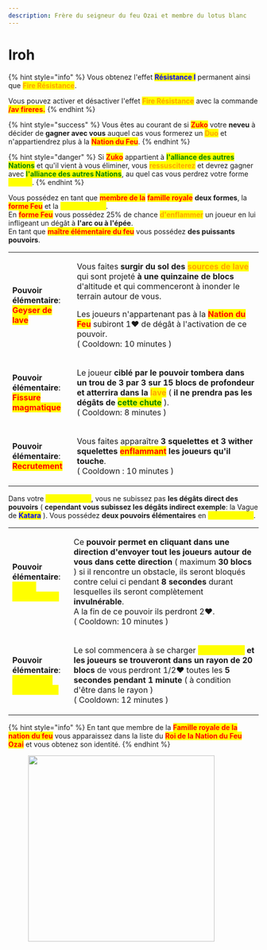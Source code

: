 ```yaml
---
description: Frère du seigneur du feu Ozai et membre du lotus blanc
---
```


# Iroh

{% hint style="info" %}
Vous obtenez l'effet <mark style="color:blue;">**Résistance I**</mark> permanent ainsi que <mark style="color:orange;">**Fire Résistance**</mark>.

Vous pouvez activer et désactiver l'effet <mark style="color:orange;">**Fire Résistance**</mark> avec la commande <mark style="color:red;">**/av fireres.**</mark>
{% endhint %}

{% hint style="success" %}
Vous êtes au courant de si <mark style="color:red;">**Zuko**</mark> votre **neveu** à décider de **gagner avec vous** auquel cas vous formerez un <mark style="color:orange;">**Duo**</mark> et n'appartiendrez plus à la <mark style="color:red;">**Nation du Feu**</mark>.
{% endhint %}

{% hint style="danger" %}
Si <mark style="color:red;">**Zuko**</mark> appartient à <mark style="color:green;">**l'alliance des autres Nations**</mark> et qu'il vient à vous éliminer, vous <mark style="color:orange;">**ressusciterez**</mark> et devrez gagner avec <mark style="color:green;">**l'alliance des autres Nations**</mark>, au quel cas vous perdrez votre forme <mark style="color:yellow;">**Foudre**</mark>.
{% endhint %}

Vous possédez en tant que <mark style="color:red;">**membre de la**</mark> <mark style="color:red;">**famille royale**</mark> **deux formes**, la <mark style="color:red;">**forme Feu**</mark> et la <mark style="color:yellow;">**forme Foudre**</mark>.\
En <mark style="color:red;">**forme Feu**</mark> vous possédez 25% de chance <mark style="color:orange;">**d'enflammer**</mark> un joueur en lui infligeant un dégât à **l'arc ou à l'épée**.\
En tant que <mark style="color:red;">**maître élémentaire du feu**</mark> vous possédez **des puissants pouvoirs**.

|                                                                                                                     |                                                                                                                                                                                                                                                                                                                                                                                                                                                                                                                       |
| ------------------------------------------------------------------------------------------------------------------- | --------------------------------------------------------------------------------------------------------------------------------------------------------------------------------------------------------------------------------------------------------------------------------------------------------------------------------------------------------------------------------------------------------------------------------------------------------------------------------------------------------------------- |
| <p><strong>Pouvoir élémentaire</strong>:<br><mark style="color:red;"><strong>Geyser de lave</strong></mark></p>     | <p>Vous faites <strong>surgir du sol des </strong><mark style="color:orange;"><strong>sources de lave</strong></mark>  qui sont projeté <strong>à une quinzaine de blocs</strong> d'altitude et qui commenceront à inonder le terrain autour de vous.</p><p>Les joueurs n'appartenant pas à la <mark style="color:red;"><strong>Nation du Feu</strong></mark> subiront 1<span data-gb-custom-inline data-tag="emoji" data-code="2764">❤</span> de dégât à l'activation de ce pouvoir.<br>( Cooldown: 10 minutes )</p> |
| <p><strong>Pouvoir élémentaire</strong>:<br><mark style="color:red;"><strong>Fissure magmatique</strong></mark></p> | <p>Le joueur <strong>ciblé par le pouvoir tombera dans un trou de 3 par 3 sur 15 blocs de profondeur et atterrira dans la </strong><mark style="color:orange;"><strong>lave</strong></mark> ( <strong>il ne prendra pas les dégâts de </strong><mark style="color:green;"><strong>cette chute</strong></mark> ).<br>( Cooldown: 8 minutes )</p>                                                                                                                                                                       |
| <p><strong>Pouvoir élémentaire</strong>:<br><mark style="color:red;"><strong>Recrutement</strong></mark></p>        | <p>Vous faites apparaître <strong>3 squelettes et 3 wither squelettes </strong><mark style="color:red;"><strong>enflammant</strong></mark><strong> les joueurs qu'il touche</strong>.<br>( Cooldown : 10 minutes )</p>                                                                                                                                                                                                                                                                                                |

Dans votre <mark style="color:yellow;">**forme Foudre**</mark>, vous ne subissez pas **les dégâts direct des pouvoirs** ( **cependant vous subissez les dégâts indirect exemple**: la Vague de <mark style="color:blue;">**Katara**</mark> ). Vous possédez **deux pouvoirs élémentaires** en <mark style="color:yellow;">**forme Foudre**</mark>.

|                                                                                                                          |                                                                                                                                                                                                                                                                                                                                                                                                                                                                                                         |
| ------------------------------------------------------------------------------------------------------------------------ | ------------------------------------------------------------------------------------------------------------------------------------------------------------------------------------------------------------------------------------------------------------------------------------------------------------------------------------------------------------------------------------------------------------------------------------------------------------------------------------------------------- |
| <p><strong>Pouvoir élémentaire</strong>:<br><mark style="color:yellow;"><strong>Orage Magnétique</strong></mark></p>     | <p>Ce <strong>pouvoir permet en cliquant dans une direction d'envoyer tout les joueurs autour de vous dans cette direction</strong> ( maximum <strong>30 blocs</strong> ) si il rencontre un obstacle, ils seront bloqués contre celui ci pendant <strong>8 secondes</strong> durant lesquelles ils seront complètement <strong>invulnérable</strong>. <br>A la fin de ce pouvoir ils perdront 2<span data-gb-custom-inline data-tag="emoji" data-code="2764">❤</span>.<br>( Cooldown: 10 minutes )</p> |
| <p><strong>Pouvoir élémentaire</strong>:<br><mark style="color:yellow;"><strong>Surcharge magnétique</strong></mark></p> | <p>Le sol commencera à se charger <mark style="color:yellow;"><strong>d'électricité</strong></mark><strong> et les joueurs se trouveront dans un rayon de 20 blocs</strong> de vous perdront 1/2<span data-gb-custom-inline data-tag="emoji" data-code="2764">❤</span> toutes les <strong>5 secondes pendant 1 minute</strong> ( à condition d'être dans le rayon )<br>( Cooldown: 12 minutes )</p>                                                                                                     |

{% hint style="info" %}
En tant que membre de la <mark style="color:red;">**Famille royale de la nation du feu**</mark> vous apparaissez dans la liste du <mark style="color:red;">**Roi de la Nation du Feu**</mark> <mark style="color:red;">**Ozai**</mark> et vous obtenez son identité.
{% endhint %}

<figure><img src="https://th.bing.com/th/id/R.4b69b8e570d6f67efe43e95f749a2d8f?rik=DwLzUd1LlwPYpA&#x26;riu=http%3a%2f%2f2.bp.blogspot.com%2f-meh9xYWWGgY%2fVKMyBg4JzDI%2fAAAAAAAAK4E%2fNqc2L3C9O2o%2fs1600%2firoh.jpg&#x26;ehk=afL4hZEo34LIFMe2%2ft8jr31qmrceGHjZK2x7gIndeaE%3d&#x26;risl=&#x26;pid=ImgRaw&#x26;r=0" alt="" width="375"><figcaption></figcaption></figure>

